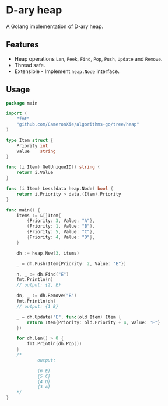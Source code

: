 # D-ary heap

A Golang implementation of D-ary heap.

## Features

* Heap operations `Len`, `Peek`, `Find`, `Pop`, `Push`, `Update` and `Remove`.
* Thread safe.
* Extensible - Implement `heap.Node` interface.

## Usage

```go
package main

import (
	"fmt"
	"github.com/CameronXie/algorithms-go/tree/heap"
)

type Item struct {
	Priority int
	Value    string
}

func (i Item) GetUniqueID() string {
	return i.Value
}

func (i Item) Less(data heap.Node) bool {
	return i.Priority > data.(Item).Priority
}

func main() {
	items := &[]Item{
		{Priority: 3, Value: "A"},
		{Priority: 1, Value: "B"},
		{Priority: 5, Value: "C"},
		{Priority: 4, Value: "D"},
	}

	dh := heap.New(3, items)

	_ = dh.Push(Item{Priority: 2, Value: "E"})

	n, _ := dh.Find("E")
	fmt.Println(n)
	// output: {2, E}

	dn, _ := dh.Remove("B")
	fmt.Println(dn)
	// output: {1 B}

	_ = dh.Update("E", func(old Item) Item {
		return Item{Priority: old.Priority + 4, Value: "E"}
	})

	for dh.Len() > 0 {
		fmt.Println(dh.Pop())
	}
	/*
		    output:

			{6 E}
			{5 C}
			{4 D}
			{3 A}
	*/
}
```
